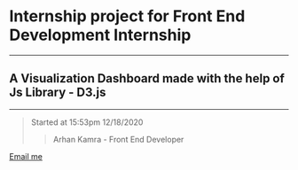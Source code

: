 # Internship project for Front End Development Internship

---

## A Visualization Dashboard made with the help of Js Library - D3.js

---

> Started at 15:53pm 12/18/2020
>
> > Arhan Kamra - Front End Developer

[Email me](mailto:arhankamra@yahoo.com "email me at arhankamra@yahoo.com")
